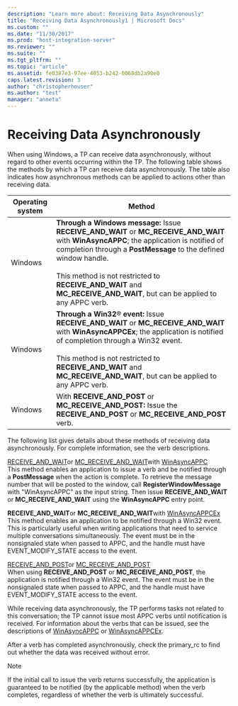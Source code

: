 ```yaml
---
description: "Learn more about: Receiving Data Asynchronously"
title: "Receiving Data Asynchronously1 | Microsoft Docs"
ms.custom: ""
ms.date: "11/30/2017"
ms.prod: "host-integration-server"
ms.reviewer: ""
ms.suite: ""
ms.tgt_pltfrm: ""
ms.topic: "article"
ms.assetid: fe0387e3-97ee-4053-b242-0068db2a90e0
caps.latest.revision: 3
author: "christopherhouser"
ms.author: "test"
manager: "anneta"
---
```

# Receiving Data Asynchronously
When using Windows, a TP can receive data asynchronously, without regard to other events occurring within the TP. The following table shows the methods by which a TP can receive data asynchronously. The table also indicates how asynchronous methods can be applied to actions other than receiving data.  
  
|Operating system|Method|  
|----------------------|------------|  
|Windows|**Through a Windows message:** Issue **RECEIVE_AND_WAIT** or **MC_RECEIVE_AND_WAIT** with **WinAsyncAPPC**; the application is notified of completion through a **PostMessage** to the defined window handle.<br /><br /> This method is not restricted to **RECEIVE_AND_WAIT** and **MC_RECEIVE_AND_WAIT**, but can be applied to any APPC verb.|  
|Windows|**Through a Win32**® **event:** Issue **RECEIVE_AND_WAIT** or **MC_RECEIVE_AND_WAIT** with **WinAsyncAPPCEx**; the application is notified of completion through a Win32 event.<br /><br /> This method is not restricted to **RECEIVE_AND_WAIT** and **MC_RECEIVE_AND_WAIT**, but can be applied to any APPC verb.|  
|Windows|With **RECEIVE_AND_POST** or **MC_RECEIVE_AND_POST:** Issue the **RECEIVE_AND_POST** or **MC_RECEIVE_AND_POST** verb.|  
  
 The following list gives details about these methods of receiving data asynchronously. For complete information, see the verb descriptions.  
  
 [RECEIVE_AND_WAIT](./receive-and-wait2.md)or [MC_RECEIVE_AND_WAIT](./mc-receive-and-wait2.md)with [WinAsyncAPPC](./winasyncappc1.md)  
 This method enables an application to issue a verb and be notified through a **PostMessage** when the action is complete. To retrieve the message number that will be posted to the window, call **RegisterWindowMessage** with "WinAsyncAPPC" as the input string. Then issue **RECEIVE_AND_WAIT** or **MC_RECEIVE_AND_WAIT** using the **WinAsyncAPPC** entry point.  
  
 **RECEIVE_AND_WAIT**or **MC_RECEIVE_AND_WAIT**with [WinAsyncAPPCEx](./winasyncappcex1.md)  
 This method enables an application to be notified through a Win32 event. This is particularly useful when writing applications that need to service multiple conversations simultaneously. The event must be in the nonsignaled state when passed to APPC, and the handle must have EVENT_MODIFY_STATE access to the event.  
  
 [RECEIVE_AND_POST](./receive-and-post1.md)or [MC_RECEIVE_AND_POST](./mc-receive-and-post2.md)  
 When using **RECEIVE_AND_POST** or **MC_RECEIVE_AND_POST**, the application is notified through a Win32 event. The event must be in the nonsignaled state when passed to APPC, and the handle must have EVENT_MODIFY_STATE access to the event.  
  
 While receiving data asynchronously, the TP performs tasks not related to this conversation; the TP cannot issue most APPC verbs until notification is received. For information about the verbs that can be issued, see the descriptions of [WinAsyncAPPC](./winasyncappc1.md) or [WinAsyncAPPCEx](./winasyncappcex1.md).  
  
 After a verb has completed asynchronously, check the primary_rc to find out whether the data was received without error.  
  
> [!NOTE]
>  If the initial call to issue the verb returns successfully, the application is guaranteed to be notified (by the applicable method) when the verb completes, regardless of whether the verb is ultimately successful.
